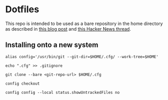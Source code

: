 # Dotfiles

This repo is intended to be used as a bare repository in the home
directory as described in [this blog
post](https://www.atlassian.com/git/tutorials/dotfiles) and [this
Hacker News thread](https://news.ycombinator.com/item?id=11071754).

## Installing onto a new system

```
alias config='/usr/bin/git --git-dir=$HOME/.cfg/ --work-tree=$HOME'
```

```
echo ".cfg" >> .gitignore
```

```
git clone --bare <git-repo-url> $HOME/.cfg
```

```
config checkout
```

```
config config --local status.showUntrackedFiles no
```
